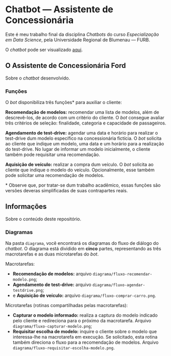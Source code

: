 # Chatbot — Assistente de Concessionária

Este é meu trabalho final da disciplina _Chatbots_ do curso _Especialização em Data Science_, pela Universidade Regional de Blumenau — FURB.

O _chatbot_ pode ser visualizado [aqui](https://web-chat.global.assistant.watson.cloud.ibm.com/preview.html?region=us-south&integrationID=3a368ba3-96ec-46f3-b9ac-c4ca0ce59126&serviceInstanceID=a2550b64-1b49-49f8-881c-8e4670bab333).

## O Assistente de Concessionária Ford

Sobre o _chatbot_ desenvolvido.

### Funções

O _bot_ disponibiliza três funções\* para auxiliar o cliente:

**Recomendação de modelos:** recomendar uma lista de modelos, além de descrevê-los, de acordo com um critério do cliente. O _bot_ consegue avaliar três critérios de seleção: finalidade, categoria e capacidade de passageiros.

**Agendamento de test-drive:** agendar uma data e horário para realizar o test-drive dum modelo específico na concessionária fictícia. O _bot_ solicita ao cliente que indique um modelo, uma data e um horário para a realização do test-drive. No lugar de informar um modelo inicialmente, o cliente também pode requisitar uma recomendação.

**Aquisição de veículo:** realizar a compra dum veículo. O _bot_ solicita ao cliente que indique o modelo do veículo. Opcionalmente, esse também pode solicitar uma recomendação de modelos.

\* Observe que, por tratar-se dum trabalho acadêmico, essas funções são versões deveras simplificadas de suas contrapartes reais.

## Informações

Sobre o conteúdo deste repositório.

### Diagramas

Na pasta `diagrama`, você encontrará os diagramas do fluxo de diálogo do _chatbot_. O diagrama está dividido em **cinco** partes, representando as três macrotarefas e as duas microtarefas do _bot_.

Macrotarefas:

- **Recomendação de modelos:** arquivo `diagrama/fluxo-recomendar-modelo.png`;
- **Agendamento de test-drive:** arquivo `diagrama/fluxo-agendar-testdrive.png`;
- e **Aquisição de veículo:** arquivo `diagrama/fluxo-comprar-carro.png`.

Microtarefas (rotinas compartilhadas pelas macrotarefas):

- **Capturar o modelo informado:** realiza a captura do modelo indicado pelo cliente e redireciona para o próximo da macrotarefa. Arquivo `diagrama/fluxo-capturar-modelo.png`;
- **Requisitar escolha de modelo:** inquire o cliente sobre o modelo que interessa-lhe na macrotarefa em execução. Se solicitado, esta rotina também direciona o fluxo para a recomendação de modelos. Arquivo `diagrama/fluxo-requisitar-escolha-modelo.png`.
